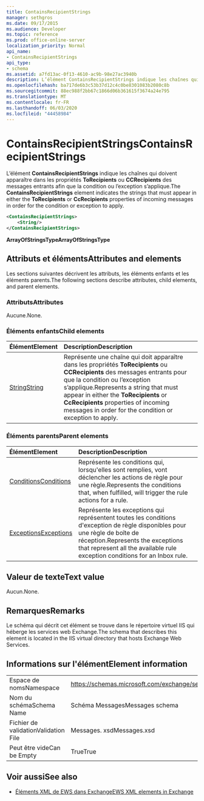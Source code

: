 ```yaml
---
title: ContainsRecipientStrings
manager: sethgros
ms.date: 09/17/2015
ms.audience: Developer
ms.topic: reference
ms.prod: office-online-server
localization_priority: Normal
api_name:
- ContainsRecipientStrings
api_type:
- schema
ms.assetid: a7fd13ac-0f13-4610-ac9b-98e27ac3940b
description: L’élément ContainsRecipientStrings indique les chaînes qui doivent apparaître dans les propriétés ToRecipients ou CcRecipients des messages entrants afin que la condition ou l’exception s’applique.
ms.openlocfilehash: ba717de6b3c53b37d12c4c0be8301083b2080c8b
ms.sourcegitcommit: 88ec988f2bb67c1866d06b361615f3674a24e795
ms.translationtype: MT
ms.contentlocale: fr-FR
ms.lasthandoff: 06/03/2020
ms.locfileid: "44458984"
---
```

# <a name="containsrecipientstrings"></a><span data-ttu-id="b99b8-103">ContainsRecipientStrings</span><span class="sxs-lookup"><span data-stu-id="b99b8-103">ContainsRecipientStrings</span></span>

<span data-ttu-id="b99b8-104">L’élément **ContainsRecipientStrings** indique les chaînes qui doivent apparaître dans les propriétés **ToRecipients** ou **CCRecipients** des messages entrants afin que la condition ou l’exception s’applique.</span><span class="sxs-lookup"><span data-stu-id="b99b8-104">The **ContainsRecipientStrings** element indicates the strings that must appear in either the **ToRecipients** or **CcRecipients** properties of incoming messages in order for the condition or exception to apply.</span></span> 
  
```XML
<ContainsRecipientStrings>
    <String/>
</ContainsRecipientStrings>
```

 <span data-ttu-id="b99b8-105">**ArrayOfStringsType**</span><span class="sxs-lookup"><span data-stu-id="b99b8-105">**ArrayOfStringsType**</span></span>
## <a name="attributes-and-elements"></a><span data-ttu-id="b99b8-106">Attributs et éléments</span><span class="sxs-lookup"><span data-stu-id="b99b8-106">Attributes and elements</span></span>

<span data-ttu-id="b99b8-107">Les sections suivantes décrivent les attributs, les éléments enfants et les éléments parents.</span><span class="sxs-lookup"><span data-stu-id="b99b8-107">The following sections describe attributes, child elements, and parent elements.</span></span>
  
### <a name="attributes"></a><span data-ttu-id="b99b8-108">Attributs</span><span class="sxs-lookup"><span data-stu-id="b99b8-108">Attributes</span></span>

<span data-ttu-id="b99b8-109">Aucune.</span><span class="sxs-lookup"><span data-stu-id="b99b8-109">None.</span></span>
  
### <a name="child-elements"></a><span data-ttu-id="b99b8-110">Éléments enfants</span><span class="sxs-lookup"><span data-stu-id="b99b8-110">Child elements</span></span>

|<span data-ttu-id="b99b8-111">**Élément**</span><span class="sxs-lookup"><span data-stu-id="b99b8-111">**Element**</span></span>|<span data-ttu-id="b99b8-112">**Description**</span><span class="sxs-lookup"><span data-stu-id="b99b8-112">**Description**</span></span>|
|:-----|:-----|
|[<span data-ttu-id="b99b8-113">String</span><span class="sxs-lookup"><span data-stu-id="b99b8-113">String</span></span>](string.md) <br/> |<span data-ttu-id="b99b8-114">Représente une chaîne qui doit apparaître dans les propriétés **ToRecipients** ou **CCRecipients** des messages entrants pour que la condition ou l’exception s’applique.</span><span class="sxs-lookup"><span data-stu-id="b99b8-114">Represents a string that must appear in either the **ToRecipients** or **CcRecipients** properties of incoming messages in order for the condition or exception to apply.</span></span>  <br/> |
   
### <a name="parent-elements"></a><span data-ttu-id="b99b8-115">Éléments parents</span><span class="sxs-lookup"><span data-stu-id="b99b8-115">Parent elements</span></span>

|<span data-ttu-id="b99b8-116">**Élément**</span><span class="sxs-lookup"><span data-stu-id="b99b8-116">**Element**</span></span>|<span data-ttu-id="b99b8-117">**Description**</span><span class="sxs-lookup"><span data-stu-id="b99b8-117">**Description**</span></span>|
|:-----|:-----|
|[<span data-ttu-id="b99b8-118">Conditions</span><span class="sxs-lookup"><span data-stu-id="b99b8-118">Conditions</span></span>](conditions.md) <br/> |<span data-ttu-id="b99b8-119">Représente les conditions qui, lorsqu'elles sont remplies, vont déclencher les actions de règle pour une règle.</span><span class="sxs-lookup"><span data-stu-id="b99b8-119">Represents the conditions that, when fulfilled, will trigger the rule actions for a rule.</span></span>  <br/> |
|[<span data-ttu-id="b99b8-120">Exceptions</span><span class="sxs-lookup"><span data-stu-id="b99b8-120">Exceptions</span></span>](exceptions.md) <br/> |<span data-ttu-id="b99b8-121">Représente les exceptions qui représentent toutes les conditions d'exception de règle disponibles pour une règle de boîte de réception.</span><span class="sxs-lookup"><span data-stu-id="b99b8-121">Represents the exceptions that represent all the available rule exception conditions for an Inbox rule.</span></span>  <br/> |
   
## <a name="text-value"></a><span data-ttu-id="b99b8-122">Valeur de texte</span><span class="sxs-lookup"><span data-stu-id="b99b8-122">Text value</span></span>

<span data-ttu-id="b99b8-123">Aucun.</span><span class="sxs-lookup"><span data-stu-id="b99b8-123">None.</span></span>
  
## <a name="remarks"></a><span data-ttu-id="b99b8-124">Remarques</span><span class="sxs-lookup"><span data-stu-id="b99b8-124">Remarks</span></span>

<span data-ttu-id="b99b8-125">Le schéma qui décrit cet élément se trouve dans le répertoire virtuel IIS qui héberge les services web Exchange.</span><span class="sxs-lookup"><span data-stu-id="b99b8-125">The schema that describes this element is located in the IIS virtual directory that hosts Exchange Web Services.</span></span>
  
## <a name="element-information"></a><span data-ttu-id="b99b8-126">Informations sur l'élément</span><span class="sxs-lookup"><span data-stu-id="b99b8-126">Element information</span></span>

|||
|:-----|:-----|
|<span data-ttu-id="b99b8-127">Espace de noms</span><span class="sxs-lookup"><span data-stu-id="b99b8-127">Namespace</span></span>  <br/> |https://schemas.microsoft.com/exchange/services/2006/messages  <br/> |
|<span data-ttu-id="b99b8-128">Nom du schéma</span><span class="sxs-lookup"><span data-stu-id="b99b8-128">Schema Name</span></span>  <br/> |<span data-ttu-id="b99b8-129">Schéma Messages</span><span class="sxs-lookup"><span data-stu-id="b99b8-129">Messages schema</span></span>  <br/> |
|<span data-ttu-id="b99b8-130">Fichier de validation</span><span class="sxs-lookup"><span data-stu-id="b99b8-130">Validation File</span></span>  <br/> |<span data-ttu-id="b99b8-131">Messages. xsd</span><span class="sxs-lookup"><span data-stu-id="b99b8-131">Messages.xsd</span></span>  <br/> |
|<span data-ttu-id="b99b8-132">Peut être vide</span><span class="sxs-lookup"><span data-stu-id="b99b8-132">Can be Empty</span></span>  <br/> |<span data-ttu-id="b99b8-133">True</span><span class="sxs-lookup"><span data-stu-id="b99b8-133">True</span></span>  <br/> |
   
## <a name="see-also"></a><span data-ttu-id="b99b8-134">Voir aussi</span><span class="sxs-lookup"><span data-stu-id="b99b8-134">See also</span></span>



- [<span data-ttu-id="b99b8-135">Éléments XML de EWS dans Exchange</span><span class="sxs-lookup"><span data-stu-id="b99b8-135">EWS XML elements in Exchange</span></span>](ews-xml-elements-in-exchange.md)

